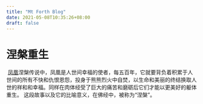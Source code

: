```yaml
---
title: "Mt Forth Blog"
date: 2021-05-08T10:35:26+08:00
draft: false
---
```


# 涅槃重生

​		[凤凰](https://baike.baidu.com/item/凤凰)涅槃传说中，凤凰是人世间幸福的使者，每五百年，它就要背负着积累于人世间的所有不快和仇恨恩怨，投身于熊熊烈火中自焚，以生命和美丽的终结换取人世的祥和和幸福。同样在肉体经受了巨大的痛苦和磨砺后它们才能以更美好的躯体重生。 这段故事以及它的比喻意义，在佛经中，被称为“涅槃”。

